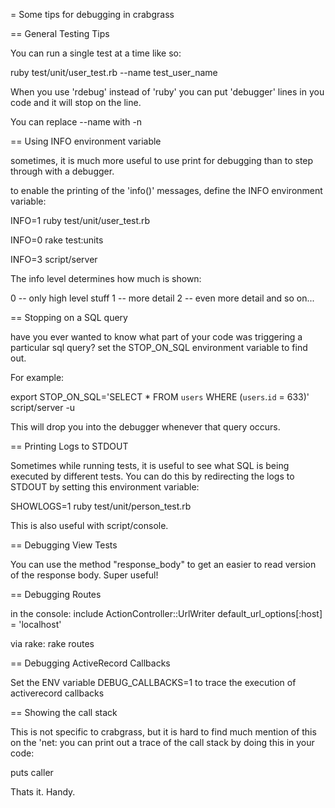 = Some tips for debugging in crabgrass

== General Testing Tips

You can run a single test at a time like so:

  ruby test/unit/user_test.rb --name test_user_name

When you use 'rdebug' instead of 'ruby' you can put 'debugger'
lines in you code and it will stop on the line.

You can replace --name with -n


== Using INFO environment variable

sometimes, it is much more useful to use print for debugging than
to step through with a debugger.

to enable the printing of the 'info()' messages, define the INFO
environment variable:

  INFO=1 ruby test/unit/user_test.rb

  INFO=0 rake test:units

  INFO=3 script/server

The info level determines how much is shown:

  0 -- only high level stuff
  1 -- more detail
  2 -- even more detail
       and so on...
 
== Stopping on a SQL query

have you ever wanted to know what part of your code was triggering a particular
sql query? set the STOP_ON_SQL environment variable to find out.

For example:

  export STOP_ON_SQL='SELECT * FROM `users` WHERE (`users`.`id` = 633)'
  script/server -u

This will drop you into the debugger whenever that query occurs.

== Printing Logs to STDOUT

Sometimes while running tests, it is useful to see what SQL is being executed
by different tests. You can do this by redirecting the logs to STDOUT by setting
this environment variable:

  SHOWLOGS=1 ruby test/unit/person_test.rb

This is also useful with script/console.

== Debugging View Tests

You can use the method "response_body" to get an easier to read version of the
response body. Super useful!

== Debugging Routes

in the console:
  include ActionController::UrlWriter
  default_url_options[:host] = 'localhost'

via rake:
  rake routes

== Debugging ActiveRecord Callbacks

Set the ENV variable DEBUG_CALLBACKS=1 to trace the execution of activerecord
callbacks

== Showing the call stack

This is not specific to crabgrass, but it is hard to find much mention of this
on the 'net: you can print out a trace of the call stack by doing this in your
code:
  
  puts caller

Thats it. Handy.

